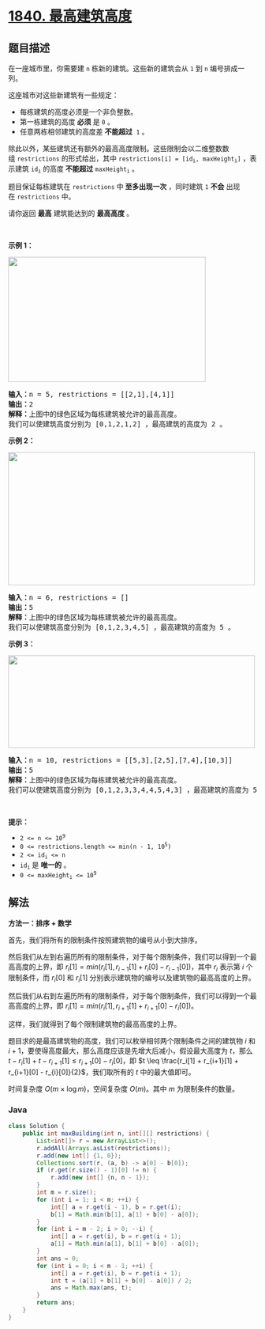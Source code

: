 # [1840. 最高建筑高度](https://leetcode.cn/problems/maximum-building-height)

## 题目描述

<p>在一座城市里，你需要建 <code>n</code> 栋新的建筑。这些新的建筑会从 <code>1</code> 到 <code>n</code> 编号排成一列。</p>

<p>这座城市对这些新建筑有一些规定：</p>

<ul>
	<li>每栋建筑的高度必须是一个非负整数。</li>
	<li>第一栋建筑的高度 <strong>必须</strong> 是 <code>0</code> 。</li>
	<li>任意两栋相邻建筑的高度差 <strong>不能超过</strong>  <code>1</code> 。</li>
</ul>

<p>除此以外，某些建筑还有额外的最高高度限制。这些限制会以二维整数数组 <code>restrictions</code> 的形式给出，其中 <code>restrictions[i] = [id<sub>i</sub>, maxHeight<sub>i</sub>]</code> ，表示建筑 <code>id<sub>i</sub></code> 的高度 <strong>不能超过</strong> <code>maxHeight<sub>i</sub></code> 。</p>

<p>题目保证每栋建筑在 <code>restrictions</code> 中<strong> 至多出现一次</strong> ，同时建筑 <code>1</code> <strong>不会</strong> 出现在 <code>restrictions</code> 中。</p>

<p>请你返回 <strong>最高</strong> 建筑能达到的 <strong>最高高度</strong> 。</p>

<p> </p>

<p><strong>示例 1：</strong></p>
<img alt="" src="https://gcore.jsdelivr.net/gh/doocs/leetcode@main/solution/1800-1899/1840.Maximum%20Building%20Height/images/ic236-q4-ex1-1.png" style="width: 400px; height: 253px;" />
<pre>
<b>输入：</b>n = 5, restrictions = [[2,1],[4,1]]
<b>输出：</b>2
<b>解释：</b>上图中的绿色区域为每栋建筑被允许的最高高度。
我们可以使建筑高度分别为 [0,1,2,1,2] ，最高建筑的高度为 2 。</pre>

<p><strong>示例 2：</strong></p>
<img alt="" src="https://gcore.jsdelivr.net/gh/doocs/leetcode@main/solution/1800-1899/1840.Maximum%20Building%20Height/images/ic236-q4-ex2.png" style="width: 500px; height: 269px;" />
<pre>
<b>输入：</b>n = 6, restrictions = []
<b>输出：</b>5
<b>解释：</b>上图中的绿色区域为每栋建筑被允许的最高高度。
我们可以使建筑高度分别为 [0,1,2,3,4,5] ，最高建筑的高度为 5 。
</pre>

<p><strong>示例 3：</strong></p>
<img alt="" src="https://gcore.jsdelivr.net/gh/doocs/leetcode@main/solution/1800-1899/1840.Maximum%20Building%20Height/images/ic236-q4-ex3.png" style="width: 500px; height: 187px;" />
<pre>
<b>输入：</b>n = 10, restrictions = [[5,3],[2,5],[7,4],[10,3]]
<b>输出：</b>5
<b>解释：</b>上图中的绿色区域为每栋建筑被允许的最高高度。
我们可以使建筑高度分别为 [0,1,2,3,3,4,4,5,4,3] ，最高建筑的高度为 5 。
</pre>

<p> </p>

<p><strong>提示：</strong></p>

<ul>
	<li><code>2 <= n <= 10<sup>9</sup></code></li>
	<li><code>0 <= restrictions.length <= min(n - 1, 10<sup>5</sup>)</code></li>
	<li><code>2 <= id<sub>i</sub> <= n</code></li>
	<li><code>id<sub>i</sub></code> 是 <strong>唯一的</strong> 。</li>
	<li><code>0 <= maxHeight<sub>i</sub> <= 10<sup>9</sup></code></li>
</ul>

## 解法

**方法一：排序 + 数学**

首先，我们将所有的限制条件按照建筑物的编号从小到大排序。

然后我们从左到右遍历所有的限制条件，对于每个限制条件，我们可以得到一个最高高度的上界，即 $r_i[1] = min(r_i[1], r_{i-1}[1] + r_i[0] - r_{i-1}[0])$，其中 $r_i$ 表示第 $i$ 个限制条件，而 $r_i[0]$ 和 $r_i[1]$ 分别表示建筑物的编号以及建筑物的最高高度的上界。

然后我们从右到左遍历所有的限制条件，对于每个限制条件，我们可以得到一个最高高度的上界，即 $r_i[1] = min(r_i[1], r_{i+1}[1] + r_{i+1}[0] - r_i[0])$。

这样，我们就得到了每个限制建筑物的最高高度的上界。

题目求的是最高建筑物的高度，我们可以枚举相邻两个限制条件之间的建筑物 $i$ 和 $i+1$，要使得高度最大，那么高度应该是先增大后减小，假设最大高度为 $t$，那么 $t - r_i[1] + t - r_{i+1}[1] \leq r_{i+1}[0] - r_i[0]$，即 $t \leq \frac{r_i[1] + r_{i+1}[1] + r_{i+1}[0] - r_{i}[0]}{2}$，我们取所有的 $t$ 中的最大值即可。

时间复杂度 $O(m \times \log m)$，空间复杂度 $O(m)$。其中 $m$ 为限制条件的数量。

### **Java**

```java
class Solution {
    public int maxBuilding(int n, int[][] restrictions) {
        List<int[]> r = new ArrayList<>();
        r.addAll(Arrays.asList(restrictions));
        r.add(new int[] {1, 0});
        Collections.sort(r, (a, b) -> a[0] - b[0]);
        if (r.get(r.size() - 1)[0] != n) {
            r.add(new int[] {n, n - 1});
        }
        int m = r.size();
        for (int i = 1; i < m; ++i) {
            int[] a = r.get(i - 1), b = r.get(i);
            b[1] = Math.min(b[1], a[1] + b[0] - a[0]);
        }
        for (int i = m - 2; i > 0; --i) {
            int[] a = r.get(i), b = r.get(i + 1);
            a[1] = Math.min(a[1], b[1] + b[0] - a[0]);
        }
        int ans = 0;
        for (int i = 0; i < m - 1; ++i) {
            int[] a = r.get(i), b = r.get(i + 1);
            int t = (a[1] + b[1] + b[0] - a[0]) / 2;
            ans = Math.max(ans, t);
        }
        return ans;
    }
}
```
